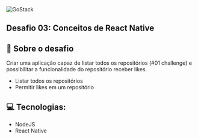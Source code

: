 <img  alt="GoStack"  src="https://storage.googleapis.com/golden-wind/bootcamp-gostack/header-desafios.png" />

## Desafio 03: Conceitos de React Native

## :rocket: Sobre o desafio

Criar uma aplicação capaz de listar todos os repositórios (#01 challenge) e possibilitar a funcionalidade do repositório receber likes.
  - Listar todos os repositórios
  - Permitir likes em um repositório

##  :computer: Tecnologias:

- NodeJS
- React Native